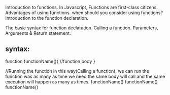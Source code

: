 Introduction to functions.
In Javascript, Functions are first-class citizens.
Advantages of using functions.
when should you consider using functions?
Introduction to the function declaration.

The basic syntax for function declaration.
Calling a function.
Parameters, Arguments & Return statement.

syntax:
-------
function functionName(){
    //function body
}

//Running the function in this way(Calling a function), we can run the function was as many as time we need the same body will call and the same execution will happen as many as times.
functionName()
functionName()
functionName()